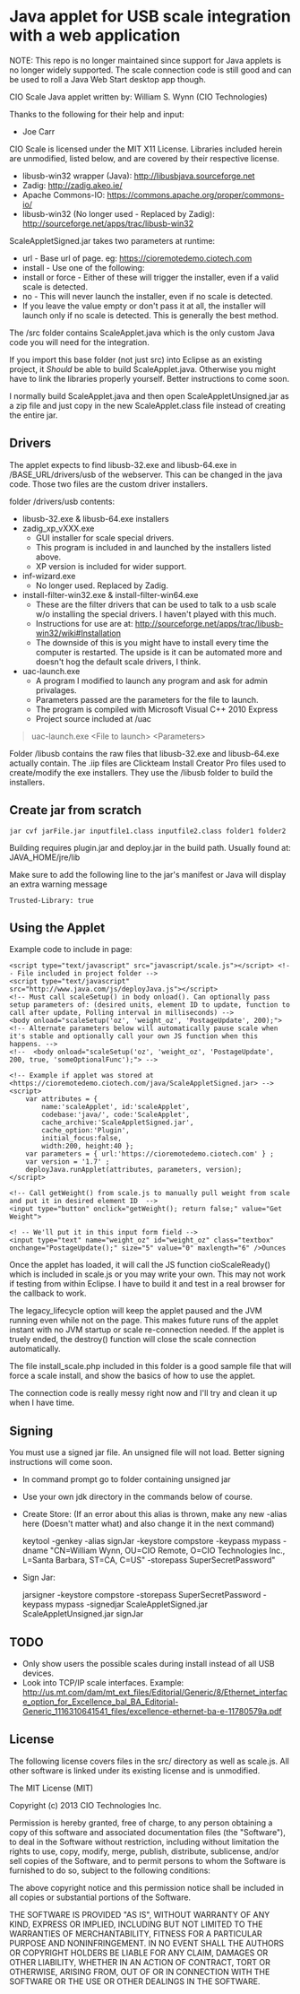 Java applet for USB scale integration with a web application
============================

NOTE: This repo is no longer maintained since support for Java applets is no longer widely supported. The scale connection code is still good and can be used to roll a Java Web Start desktop app though.

CIO Scale Java applet written by: William S. Wynn (CIO Technologies)

Thanks to the following for their help and input:
* Joe Carr

CIO Scale is licensed under the MIT X11 License. Libraries included herein are unmodified, listed below, and are covered by their respective license.

* libusb-win32 wrapper (Java): http://libusbjava.sourceforge.net
* Zadig: http://zadig.akeo.ie/
* Apache Commons-IO: https://commons.apache.org/proper/commons-io/
* libusb-win32 (No longer used - Replaced by Zadig): http://sourceforge.net/apps/trac/libusb-win32

ScaleAppletSigned.jar takes two parameters at runtime:

* url - Base url of page. eg: https://cioremotedemo.ciotech.com
* install - Use one of the following:
 * install or force - Either of these will trigger the installer, even if a valid scale is detected.
 * no - This will never launch the installer, even if no scale is detected.
 * If you leave the value empty or don't pass it at all, the installer will launch only if no scale is detected. This is generally the best method.

The /src folder contains ScaleApplet.java which is the only custom Java code you will need for the integration.
	
If you import this base folder (not just src) into Eclipse as an existing project, it _Should_ be able to build ScaleApplet.java. Otherwise you might have to link the libraries properly yourself. Better instructions to come soon.

I normally build ScaleApplet.java and then open ScaleAppletUnsigned.jar as a zip file and just copy in the new ScaleApplet.class file instead of creating the entire jar.

## Drivers
The applet expects to find libusb-32.exe and libusb-64.exe in /BASE_URL/drivers/usb of the webserver. This can be changed in the java code.
Those two files are the custom driver installers.

folder /drivers/usb contents:

* libusb-32.exe & libusb-64.exe installers
* zadig_xp_vXXX.exe
	- GUI installer for scale special drivers.
	- This program is included in and launched by the installers listed above.
	- XP version is included for wider support.
* inf-wizard.exe
	- No longer used. Replaced by Zadig.
* install-filter-win32.exe & install-filter-win64.exe
	- These are the filter drivers that can be used to talk to a usb scale w/o installing the special drivers. I haven't played with this much.
	- Instructions for use are at: http://sourceforge.net/apps/trac/libusb-win32/wiki#Installation
	- The downside of this is you might have to install every time the computer is restarted. The upside is it can be automated more and doesn't hog the default scale drivers, I think.
* uac-launch.exe
	- A program I modified to launch any program and ask for admin privalages.
	- Parameters passed are the parameters for the file to launch.
	- The program is compiled with Microsoft Visual C++ 2010 Express
	- Project source included at /uac

>uac-launch.exe \<File to launch\> \<Parameters\>

Folder /libusb contains the raw files that libusb-32.exe and libusb-64.exe actually contain. The .iip files are Clickteam Install Creator Pro files used to create/modify the exe installers. They use the /libusb folder to build the installers.

## Create jar from scratch
    jar cvf jarFile.jar inputfile1.class inputfile2.class folder1 folder2

Building requires plugin.jar and deploy.jar in the build path. Usually found at: JAVA_HOME/jre/lib

Make sure to add the following line to the jar's manifest or Java will display an extra warning message

    Trusted-Library: true

## Using the Applet
Example code to include in page:

    <script type="text/javascript" src="javascript/scale.js"></script> <!-- File included in project folder -->
	<script type="text/javascript" src="http://www.java.com/js/deployJava.js"></script>
    <!-- Must call scaleSetup() in body onload(). Can optionally pass setup parameters of: (desired units, element ID to update, function to call after update, Polling interval in milliseconds) -->
    <body onload="scaleSetup('oz', 'weight_oz', 'PostageUpdate', 200);">
    <!-- Alternate parameters below will automatically pause scale when it's stable and optionally call your own JS function when this happens. -->
    <!--  <body onload="scaleSetup('oz', 'weight_oz', 'PostageUpdate', 200, true, 'someOptionalFunc');"> -->
    
    <!-- Example if applet was stored at <https://cioremotedemo.ciotech.com/java/ScaleAppletSigned.jar> -->
	<script>
		var attributes = {
			name:'scaleApplet', id:'scaleApplet',
			codebase:'java/', code:'ScaleApplet',
			cache_archive:'ScaleAppletSigned.jar',
			cache_option:'Plugin',
			initial_focus:false,
			width:200, height:40 };
		var parameters = { url:'https://cioremotedemo.ciotech.com' } ;
		var version = '1.7' ;
		deployJava.runApplet(attributes, parameters, version);
	</script>
    
    <!-- Call getWeight() from scale.js to manually pull weight from scale and put it in desired element ID  -->
    <input type="button" onclick="getWeight(); return false;" value="Get Weight">
    
    <! -- We'll put it in this input form field -->
    <input type="text" name="weight_oz" id="weight_oz" class="textbox" onchange="PostageUpdate();" size="5" value="0" maxlength="6" />Ounces

Once the applet has loaded, it will call the JS function cioScaleReady() which is included in scale.js or you may write your own. This may not work if testing from within Eclipse. I have to build it and test in a real browser for the callback to work.

The legacy_lifecycle option will keep the applet paused and the JVM running even while not on the page. This makes future runs of the applet instant with no JVM startup or scale re-connection needed. If the applet is truely ended, the destroy() function will close the scale connection automatically.

The file install_scale.php included in this folder is a good sample file that will force a scale install, and show the basics of how to use the applet.

The connection code is really messy right now and I'll try and clean it up when I have time.

## Signing
You must use a signed jar file. An unsigned file will not load.
Better signing instructions will come soon.

* In command prompt go to folder containing unsigned jar
* Use your own jdk directory in the commands below of course.

* Create Store: (If an error about this alias is thrown, make any new -alias here (Doesn't matter what) and also change it in the next command)

    keytool -genkey -alias signJar -keystore compstore -keypass mypass -dname "CN=William Wynn, OU=CIO Remote, O=CIO Technologies Inc., L=Santa Barbara, ST=CA, C=US" -storepass SuperSecretPassword"

* Sign Jar:

    jarsigner -keystore compstore -storepass SuperSecretPassword -keypass mypass -signedjar ScaleAppletSigned.jar ScaleAppletUnsigned.jar signJar

## TODO

* Only show users the possible scales during install instead of all USB devices.
* Look into TCP/IP scale interfaces. Example: http://us.mt.com/dam/mt_ext_files/Editorial/Generic/8/Ethernet_interface_option_for_Excellence_bal_BA_Editorial-Generic_1116310641541_files/excellence-ethernet-ba-e-11780579a.pdf

## License

The following license covers files in the src/ directory as well as scale.js. All other software is linked under its existing license and is unmodified.

The MIT License (MIT)

Copyright (c) 2013 CIO Technologies Inc.

Permission is hereby granted, free of charge, to any person obtaining a copy
of this software and associated documentation files (the "Software"), to deal
in the Software without restriction, including without limitation the rights
to use, copy, modify, merge, publish, distribute, sublicense, and/or sell
copies of the Software, and to permit persons to whom the Software is
furnished to do so, subject to the following conditions:

The above copyright notice and this permission notice shall be included in
all copies or substantial portions of the Software.

THE SOFTWARE IS PROVIDED "AS IS", WITHOUT WARRANTY OF ANY KIND, EXPRESS OR
IMPLIED, INCLUDING BUT NOT LIMITED TO THE WARRANTIES OF MERCHANTABILITY,
FITNESS FOR A PARTICULAR PURPOSE AND NONINFRINGEMENT. IN NO EVENT SHALL THE
AUTHORS OR COPYRIGHT HOLDERS BE LIABLE FOR ANY CLAIM, DAMAGES OR OTHER
LIABILITY, WHETHER IN AN ACTION OF CONTRACT, TORT OR OTHERWISE, ARISING FROM,
OUT OF OR IN CONNECTION WITH THE SOFTWARE OR THE USE OR OTHER DEALINGS IN
THE SOFTWARE.
